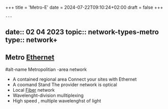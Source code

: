+++
title = 'Metro-E'
date = 2024-07-22T09:10:24+02:00
draft = false
+++

    ---
date:: 02 04 2023
topic:: network-types-metro 
type:: network+
---
## Metro [Ethernet](/obisdian_ntoes/notes_obsidian/ZPythonref/DjangoFramework/Network+/Ref_OSI/Ethernet.md)
#alt-name Metropolitian -area network
- A contained regional area 
Connect your sites with Ethernet 
- A coomand Stand 
The provider network is optical 
- Local [Fiber](/obisdian_ntoes/notes_obsidian/ZPythonref/DjangoFramework/Network+/Phisicall/Fiber.md) network 
- Wavelenght-division mulltiplexing
- High speed , multiple wavelenghst of light